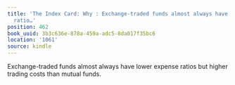 ```yaml
---
title: 'The Index Card: Why : Exchange-traded funds almost always have lower expense
  ratio…'
position: 462
book_uuid: 3b3c636e-878a-459a-adc5-8da017f35bc6
location: '1061'
source: kindle
---
```


Exchange-traded funds almost always have lower expense ratios but higher trading costs than mutual funds.